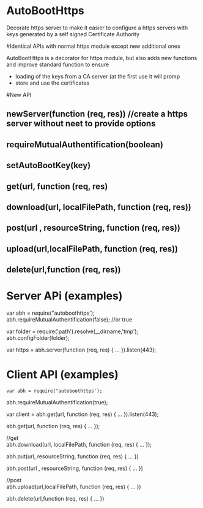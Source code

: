 # AutoBootHttps
Decorate https server to make it easier to configure a https servers with keys generated by a self signed Certificate Authority

#Identical APIs with normal https module except new additional ones

 AutoBootHttps is a decorator for https module, but also adds new functions and improve standard function to ensure  
   - loading of the keys from a CA server (at the first use it will promp 
   - store and use the certificates
 
#New API 
 
## newServer(function (req, res)) //create a https server without neet to provide options
## requireMutualAuthentification(boolean)
## setAutoBootKey(key)
## get(url, function (req, res)
## download(url, localFilePath, function (req, res))
## post(url , resourceString, function (req, res))
## upload(url,localFilePath, function (req, res))
## delete(url,function (req, res))
 

# Server APi (examples) 

   var abh = require("autoboothttps');
   abh.requireMutualAuthentification(false); //or true
   
   var folder = require('path').resolve(__dirname,'tmp');
   abh.configFolder(folder);
   
   var https = abh.server(function (req, res) {
           ...
       }).listen(443);


# Client API (examples)

    var abh = require("autoboothttps');
   abh.requireMutualAuthentification(true);

   var client = abh.get(url, function (req, res) {
           ...
       }).listen(443);

   abh.get(url, function (req, res) {
              ...
        });
          
   //get       
   abh.download(url, localFilePath, function (req, res) {
                 ...
        });
          
   abh.put(url, resourceString, function (req, res) {
                 ...
         })
             
   abh.post(url , resourceString, function (req, res) {
                    ...
         })
        
   //post                 
   abh.upload(url,localFilePath, function (req, res) {
                       ...
         })
                   
   abh.delete(url,function (req, res) {
                          ...
         })
             
             